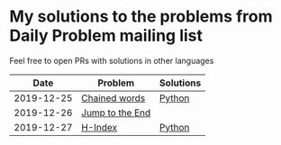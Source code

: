 # My solutions to the problems from Daily Problem mailing list

Feel free to open PRs with solutions in other languages

| Date       | Problem       | Solutions |
|------------|---------------|-----------|
| 2019-12-25 | [Chained words](191225/PROBLEM.md) | [Python](191225/Python/solution.py)    |
| 2019-12-26 | [Jump to the End](191226/PROBLEM.md) |           |
| 2019-12-27 | [H-Index](191227/PROBLEM.md) | [Python](191225/Python/solution.py)          |
